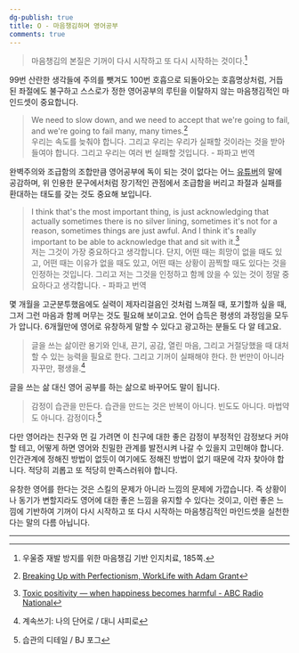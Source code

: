 ```yaml
---
dg-publish: true
title: O - 마음챙김하며 영어공부
comments: true
---
```


>마음챙김의 본질은 기꺼이 다시 시작하고 또 다시 시작하는 것이다.[^1]

99번 산란한 생각들에 주의를 뺏겨도 100번 호흡으로 되돌아오는 호흡명상처럼, 거듭된 좌절에도 불구하고 스스로가 정한 영어공부의 루틴을 이탈하지 않는 마음챙김적인 마인드셋이 중요합니다.

>We need to slow down, and we need to accept that we're going to fail, and we're going to fail many, many times.[^2]
> <br>우리는 속도를 늦춰야 합니다. 그리고 우리는 우리가 실패할 것이라는 것을 받아들여야 합니다. 그리고 우리는 여러 번 실패할 것입니다. - 파파고 번역

완벽주의와 조급함의 조합만큼 영어공부에 독이 되는 것이 없다는 어느 [유튜버](https://youtu.be/OED7z7W2lOE)의 말에 공감하며, 위 인용한 문구에서처럼 장기적인 관점에서 조급함을 버리고 좌절과 실패를 환대하는 태도를 갖는 것도 중요해 보입니다.

>I think that's the most important thing, is just acknowledging that actually sometimes there is no silver lining, sometimes it's not for a reason, sometimes things are just awful. And I think it's really important to be able to acknowledge that and sit with it.[^3]
><br>저는 그것이 가장 중요하다고 생각합니다. 단지, 어떤 때는 희망이 없을 때도 있고, 어떤 때는 이유가 없을 때도 있고, 어떤 때는 상황이 끔찍할 때도 있다는 것을 인정하는 것입니다. 그리고 저는 그것을 인정하고 함께 앉을 수 있는 것이 정말 중요하다고 생각합니다. - 파파고 번역

몇 개월을 고군분투했음에도 실력이 제자리걸음인 것처럼 느껴질 때, 포기할까 싶을 때, 그저 그런 마음과 함께 머무는 것도 필요해 보이고요. 언어 습득은 평생의 과정임을 모두가 압니다. 6개월만에 영어로 유창하게 말할 수 있다고 광고하는 분들도 다 알 테고요.

>글을 쓰는 삶이란 용기와 인내, 끈기, 공감, 열린 마음, 그리고 거절당했을 때 대처할 수 있는 능력을 필요로 한다. 그리고 기꺼이 실패해야 한다. 한 번만이 아니라 자꾸만, 평생을.[^4]

글을 쓰는 삶 대신 영어 공부를 하는 삶으로 바꾸어도 말이 됩니다.

>감정이 습관을 만든다. 습관을 만드는 것은 반복이 아니다. 빈도도 아니다. 마법약도 아니다. 감정이다.[^5]

다만 영어라는 친구와 먼 길 가려면 이 친구에 대한 좋은 감정이 부정적인 감정보다 커야 할 테고, 어떻게 하면 영어와 친밀한 관계를 발전시켜 나갈 수 있을지 고민해야 합니다. 인간관계에 정해진 방법이 없듯이 여기에도 정해진 방법이 없기 때문에 각자 찾아야 합니다. 적당히 괴롭고 또 적당히 만족스러워야 합니다. 

유창한 영어를 한다는 것은 스킬의 문제가 아니라 느낌의 문제에 가깝습니다. 즉 상황이나 동기가 변할지라도 영어에 대한 좋은 느낌을 유지할 수 있다는 것이고, 이런 좋은 느낌에 기반하여 기꺼이 다시 시작하고 또 다시 시작하는 마음챙김적인 마인드셋을 실천한다는 말의 다름 아닙니다. 

---
[^1]: 우울증 재발 방지를 위한 마음챙김 기반 인지치료, 185쪽.
[^2]: [Breaking Up with Perfectionism, WorkLife with Adam Grant](https://share.snipd.com/episode/96b0b732-8bd8-4b43-95e4-f339244dd2c3)
[^3]: [Toxic positivity — when happiness becomes harmful - ABC Radio National](https://www.abc.net.au/radionational/programs/allinthemind/toxic-positivity-when-happiness-becomes-harmful/13749368)
[^4]: 계속쓰기: 나의 단어로 / 대니 샤피로
[^5]: 습관의 디테일 / BJ 포그
